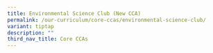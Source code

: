 ```yaml
---
title: Environmental Science Club (New CCA)
permalink: /our-curriculum/core-ccas/environmental-science-club/
variant: tiptap
description: ""
third_nav_title: Core CCAs
---
```

